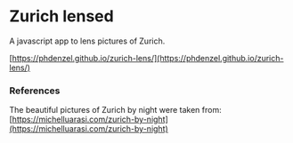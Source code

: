 # Zurich lensed

A javascript app to lens pictures of Zurich.

[https://phdenzel.github.io/zurich-lens/](https://phdenzel.github.io/zurich-lens/)


### References

The beautiful pictures of Zurich by night were taken from:
[https://michelluarasi.com/zurich-by-night](https://michelluarasi.com/zurich-by-night)
